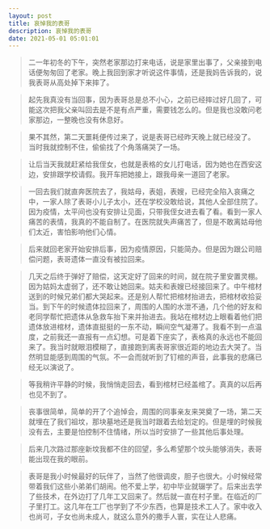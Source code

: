 ```yaml
---
layout: post
title: 哀悼我的表哥
description: 哀悼我的表哥
date: 2021-05-01 05:01:01
---
```


> 二一年初冬的下午，突然老家那边打来电话，说是家里出事了，父亲接到电话便匆匆回了老家。晚上我回到家才听说这件事情，还是我妈告诉我的，说我表哥从高处掉下来摔了。

> 起先我真没有当回事，因为表哥总是总不小心，之前已经摔过好几回了，可能这次把我父亲叫回去是不是有点严重，需要钱怎么的。但是我也没敢问老家那边，一整晚也没有休息好。

> 果不其然，第二天噩耗便传过来了，说是表哥已经昨天晚上就已经没了。 当时我就控制不住，偷偷找了个角落痛哭了一场。

> 让后当天我就赶紧给我侄女，也就是表格的女儿打电话，因为她也在西安这边，安排跟学校请假。我开车把她接上，跟我母亲一道回了老家。

> 一回去我们就直奔医院去了，我姑母，表姐，表嫂，已经完全陷入哀痛之中，一家人除了表哥小儿子太小，还在学校没敢给说，其他人全部住院了。因为疫情，太平间也没有安排让见面，只带我侄女进去看了看。看到一家人痛苦的表情，我真的不能自制了。在医院就失声痛苦了，但是不敢离姑母他们太近，害怕影响他们心情。

> 后来就回老家开始安排后事，因为疫情原因，只能简办。但是因为跟公司赔偿问题，表哥遗体一直没有被拉回来。

> 几天之后终于弹好了赔偿，这天定好了回来的时间，就在院子里安置灵棚。因为姑妈太虚弱了，还不敢让她回来。姑夫和表嫂已经接回来了。中午棺材送到的时候兄弟们都大哭起来。还是别人帮忙把棺材抬进去，把棺材收拾妥当。到下午的时候遗体拉回来了，周围的人围的水泄不通，几个他的好友和老同学帮忙把遗体从急救车抬下来并抬进去。我站在棺材边上眼看着他们把遗体放进棺材，遗体直挺挺的一东不动，瞬间空气凝滞了。我看不到一点温度，之前我还一直报有一点幻想。可是着下座实了，表格真的永远也不能回来了。我当时就眼泪模糊了，直接跑到离表哥家很近距的地边去大哭了。当然明显能感到周围的气氛。不一会而就听到了钉棺的声音，此事我的悲痛已经无以演说了。

> 等我稍许平静的时候，我悄悄走回去，看到棺材已经盖棺了。真真的以后再也见不到了。

> 丧事很简单，简单的开了个追悼会，周围的同事亲友来哭奠了一场，第二天就埋在了我们祖坟，那块墓地还是我当时跟着去给划定的。但是埋的时候我没有去，主要是怕控制不住情绪，所以当时安排了一些其他后事处理。

> 后来几次路过那座新坟我都不住的回望，多么希望那个坟头能够消失，表哥能出现在我的眼前。

> 表哥是我小时候最好的玩伴了，当然了他很调皮，胆子也很大。小时候经常带着我们这些小弟弟们胡闹。他不爱上学，初中毕业就辍学了。后来出去学了些技术，在外边打了几年工又回来了。然后就一直在村子里。在临近的厂子里打工。这几年在工厂也学到了不少东西，也算是技术工人了。家中收入也尚可，子女也尚未成人，就这么意外的撒手人寰，实在让人悲痛。
